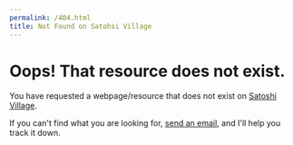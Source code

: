 ```yaml
---
permalink: /404.html
title: Not Found on Satohsi Village
---
```


# Oops! That resource does not exist.

You have requested a webpage/resource that does not exist on [Satoshi Village](http://blog.dhimmel.com).

If you can't find what you are looking for, <a href="mailto:daniel.himmelstein@gmail.com">send an email</a>, and I'll help you track it down.

<!-- Piwik -->
<script type="text/javascript">
  var _paq = _paq || [];
  _paq.push(['setDocumentTitle',  '404/URL = ' +  encodeURIComponent(document.location.pathname+document.location.search) + '/From = ' + encodeURIComponent(document.referrer)]);
  _paq.push(['trackPageView']);
  _paq.push(['enableLinkTracking']);
  (function() {
    var u="//piwik.dhimmel.com/";
    _paq.push(['setTrackerUrl', u+'piwik.php']);
    _paq.push(['setSiteId', 5]);
    var d=document, g=d.createElement('script'), s=d.getElementsByTagName('script')[0];
    g.type='text/javascript'; g.async=true; g.defer=true; g.src=u+'piwik.js'; s.parentNode.insertBefore(g,s);
  })();
</script>
<noscript><p><img src="//piwik.dhimmel.com/piwik.php?idsite=5" style="border:0;" alt="" /></p></noscript>
<!-- End Piwik Code -->
